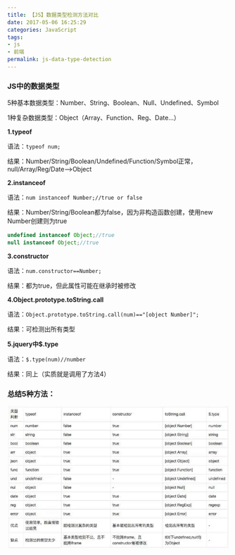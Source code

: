 ```yaml
---
title: 【JS】数据类型检测方法对比
date: 2017-05-06 16:25:29
categories: JavaScript
tags:
- js
- 前端
permalink: js-data-type-detection
---
```

### JS中的数据类型
5种基本数据类型：Number、String、Boolean、Null、Undefined、Symbol

1种复杂数据类型：Object（Array、Function、Reg、Date...）<!--more-->

**1.typeof**

语法：`typeof num;`

结果：Number/String/Boolean/Undefined/Function/Symbol正常，null/Array/Reg/Date-->Object

**2.instanceof**

语法：`num instanceof Number;//true or false`

结果：Number/String/Boolean都为false，因为非构造函数创建，使用new Number创建则为true
```javascript
undefined instanceof Object;//true
null instanceof Object;//true
```

**3.constructor**

语法：`num.constructor==Number;`

结果：都为true，但此属性可能在继承时被修改

**4.Object.prototype.toString.call**

语法：`Object.prototype.toString.call(num)=="[object Number]";`

结果：可检测出所有类型

**5.jquery中$.type**

语法：`$.type(num)//number`

结果：同上（实质就是调用了方法4）

### 总结5种方法：
![js-data-type](../images/js-data-type.jpg)
